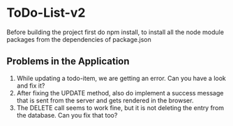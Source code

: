 # ToDo-List-v2

Before building the project first do npm install,
to install all the node module packages from the dependencies of package.json


## Problems in the Application

1. While updating a todo-item, we are getting an error. Can you have a look and fix it?
2. After fixing the UPDATE method, also do implement a success message that is sent from the server and gets rendered in the browser.
3. The DELETE call seems to work fine, but it is not deleting the entry from the database. Can you fix that too?
